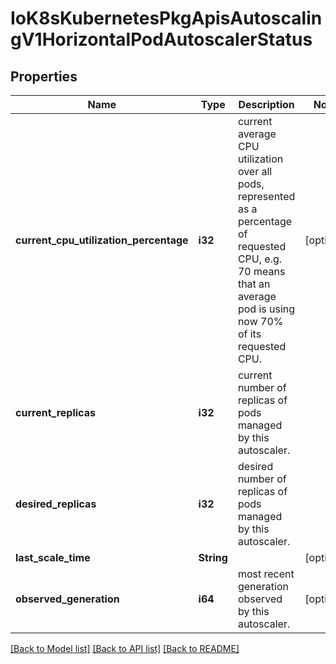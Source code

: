 # IoK8sKubernetesPkgApisAutoscalingV1HorizontalPodAutoscalerStatus

## Properties
Name | Type | Description | Notes
------------ | ------------- | ------------- | -------------
**current_cpu_utilization_percentage** | **i32** | current average CPU utilization over all pods, represented as a percentage of requested CPU, e.g. 70 means that an average pod is using now 70% of its requested CPU. | [optional] 
**current_replicas** | **i32** | current number of replicas of pods managed by this autoscaler. | 
**desired_replicas** | **i32** | desired number of replicas of pods managed by this autoscaler. | 
**last_scale_time** | **String** |  | [optional] 
**observed_generation** | **i64** | most recent generation observed by this autoscaler. | [optional] 

[[Back to Model list]](../README.md#documentation-for-models) [[Back to API list]](../README.md#documentation-for-api-endpoints) [[Back to README]](../README.md)


